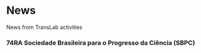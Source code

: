 # News
News from TransLab activities


### 74RA Sociedade Brasileira para o Progresso da Ciência (SBPC)


